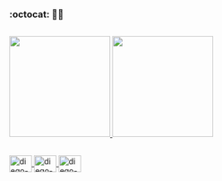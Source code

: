 ### :octocat: :mage_man:

##

<div>
  <a href="https://github.com/raulvictorvieira">
  <img height="180em" src="https://github-readme-stats.vercel.app/api?username=raulvictorvieira&show_icons=true&theme=dark&include_all_commits=true&count_private=true"/>
  <img height="180em" src="https://github-readme-stats.vercel.app/api/top-langs/?username=raulvictorvieira&layout=compact&langs_count=7&theme=dark"/>
</div>
  
  ##
 
<div> 
<a href="https://www.linkedin.com/in/raulvictorvieira/" target="_blank">
<img align="center" alt="diego-linkedin" height="30" width="40" src="https://cdn.jsdelivr.net/npm/simple-icons@3.0.1/icons/linkedin.svg" style="max-width:100%;">
</a>
<a href="https://www.instagram.com/raulvictorvi/" target="_blank">
<img align="center" alt="diego-instagram" height="30" width="40" src="https://cdn.jsdelivr.net/npm/simple-icons@3.0.1/icons/instagram.svg" style="max-width:100%;">
</a>
<a href="https://www.facebook.com/raulvictorvieira/" target="_blank">
<img align="center" alt="diego-instagram" height="30" width="40" src="https://cdn.jsdelivr.net/npm/simple-icons@3.0.1/icons/facebook.svg" style="max-width:100%;">
</a>
</div>
